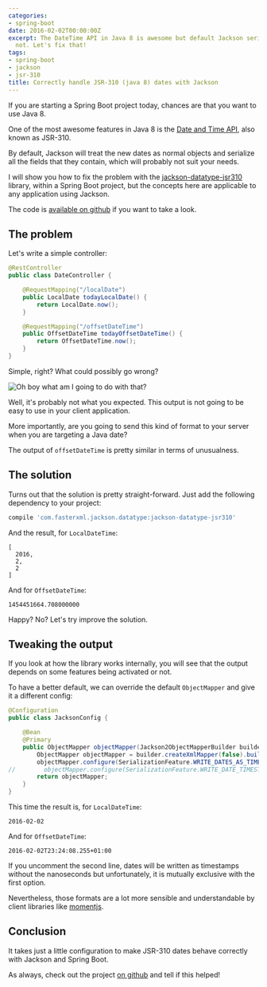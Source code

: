 ```yaml
---
categories:
- spring-boot
date: 2016-02-02T00:00:00Z
excerpt: The DateTime API in Java 8 is awesome but default Jackson serialization is
  not. Let's fix that!
tags:
- spring-boot
- jackson
- jsr-310
title: Correctly handle JSR-310 (java 8) dates with Jackson
---
```


If you are starting a Spring Boot project today, chances are that you want to use
Java 8.

One of the most awesome features in Java 8 is the [Date and Time API](http://www.mscharhag.com/java/java-8-date-time-api), also known as JSR-310.

By default, Jackson will treat the new dates as normal objects and serialize all the
fields that they contain, which will probably not suit your needs.

I will show you how to fix the problem with the [jackson-datatype-jsr310](https://github.com/FasterXML/jackson-datatype-jsr310) library,
within a Spring Boot project, but the concepts here are applicable to any application
using Jackson.

The code is [available on github](https://github.com/geowarin/boot-jsr310) if you want to take a look.

## The problem

Let's write a simple controller:

```java
@RestController
public class DateController {

    @RequestMapping("/localDate")
    public LocalDate todayLocalDate() {
        return LocalDate.now();
    }

    @RequestMapping("/offsetDateTime")
    public OffsetDateTime todayOffsetDateTime() {
        return OffsetDateTime.now();
    }
}
```

Simple, right? What could possibly go wrong?

![Oh boy what am I going to do with that?](/assets/images/articles/2016-02-localDate.png "Bad date time")

Well, it's probably not what you expected.
This output is not going to be easy to use in your client application.

More importantly, are you going to send this kind of format to your server
when you are targeting a Java date?

The output of `offsetDateTime` is pretty similar in terms of unusualness.

## The solution

Turns out that the solution is pretty straight-forward.
Just add the following dependency to your project:

```groovy
compile 'com.fasterxml.jackson.datatype:jackson-datatype-jsr310'
```

And the result, for `LocalDateTime`:

```
[
  2016,
  2,
  2
]
```

And for `OffsetDateTime`:

```
1454451664.708000000
```

Happy? No? Let's try improve the solution.

## Tweaking the output

If you look at how the library works internally, you will see that the output
depends on some features being activated or not.

To have a better default, we can override the default `ObjectMapper` and give
it a different config:

```java
@Configuration
public class JacksonConfig {

    @Bean
    @Primary
    public ObjectMapper objectMapper(Jackson2ObjectMapperBuilder builder) {
        ObjectMapper objectMapper = builder.createXmlMapper(false).build();
        objectMapper.configure(SerializationFeature.WRITE_DATES_AS_TIMESTAMPS, false);
//        objectMapper.configure(SerializationFeature.WRITE_DATE_TIMESTAMPS_AS_NANOSECONDS, false);
        return objectMapper;
    }
}
```

This time the result is, for `LocalDateTime`:

```
2016-02-02
```

And for `OffsetDateTime`:

```
2016-02-02T23:24:08.255+01:00
```

If you uncomment the second line, dates will be written as timestamps without the nanoseconds
but unfortunately, it is mutually exclusive with the first option.

Nevertheless, those formats are a lot more sensible and understandable by client
libraries like [momentjs](http://momentjs.com/).

## Conclusion

It takes just a little configuration to make JSR-310 dates behave correctly with Jackson
and Spring Boot.

As always, check out the project [on github](https://github.com/geowarin/boot-jsr310) and tell if
this helped!
